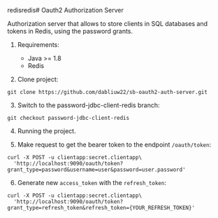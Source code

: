 redisredis# Oauth2 Authorization Server

Authorization server that allows to store clients in SQL databases and tokens in Redis, using the password grants.

1. Requirements:

	* Java >= 1.8
	* Redis

2. Clone project:

```
git clone https://github.com/dabliuw22/sb-oauth2-auth-server.git
```

3. Switch to the password-jdbc-client-redis branch:

```
git checkout password-jdbc-client-redis
```

4. Running the project.

5. Make request to get the bearer token to the endpoint `/oauth/token`:

```
curl -X POST -u clientapp:secret.clientapp\
  'http://localhost:9090/oauth/token?grant_type=password&username=user&password=user.password'
```

6. Generate new `access_token` with the `refresh_token`:

```
curl -X POST -u clientapp:secret.clientapp\
  'http://localhost:9090/oauth/token?grant_type=refresh_token&refresh_token={YOUR_REFRESH_TOKEN}'
```